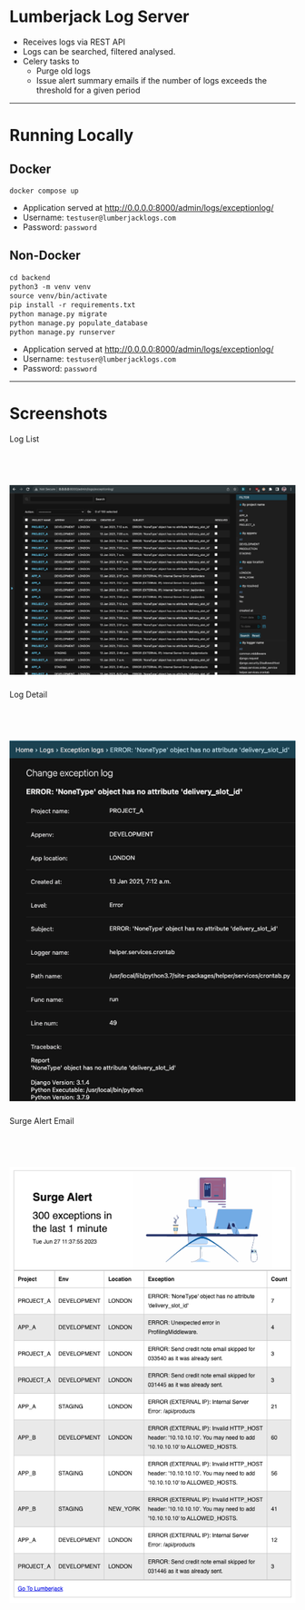 Lumberjack Log Server
=====================

- Receives logs via REST API
- Logs can be searched, filtered analysed.
- Celery tasks to
  - Purge old logs
  - Issue alert summary emails if the number of logs exceeds the threshold for a given period

---
# Running Locally

## Docker
```shell
docker compose up
```
- Application served at http://0.0.0.0:8000/admin/logs/exceptionlog/
- Username: `testuser@lumberjacklogs.com`
- Password: `password`

## Non-Docker
```shell
cd backend
python3 -m venv venv
source venv/bin/activate
pip install -r requirements.txt
python manage.py migrate
python manage.py populate_database
python manage.py runserver
```

- Application served at http://0.0.0.0:8000/admin/logs/exceptionlog/
- Username: `testuser@lumberjacklogs.com`
- Password: `password`

---
# Screenshots

Log List

<h1 align="center">
  <br>
  <a href="https://lumberjacklogs.website/">
  <img src="https://github.com/edjchapman/Lumberjack/blob/main/.github/LogList.png" alt="Log List" />
</a>
</h1>

Log Detail

<h1 align="center">
  <br>
  <a href="https://lumberjacklogs.website/">
  <img src="https://github.com/edjchapman/Lumberjack/blob/main/.github/LogDetail.png" alt="Log Detail" />
</a>
</h1>

Surge Alert Email

<h1 align="center">
  <br>
  <a href="https://lumberjacklogs.website/">
  <img src="https://github.com/edjchapman/Lumberjack/blob/main/.github/SurgeAlertEmail.png" alt="Surge Alert Email" />
</a>
</h1>